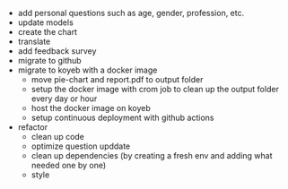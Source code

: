 - add personal questions such as age, gender, profession, etc.
- update models
- create the chart
- translate
- add feedback survey
- migrate to github
- migrate to koyeb with a docker image
  - move pie-chart and report.pdf to output folder
  - setup the docker image with crom job to clean up the output folder every day or hour
  - host the docker image on koyeb
  - setup continuous deployment with github actions
- refactor
  - clean up code
  - optimize question upddate
  - clean up dependencies (by creating a fresh env and adding what needed one by one)
  - style